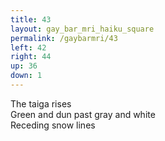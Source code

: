 ```yaml
---
title: 43
layout: gay_bar_mri_haiku_square
permalink: /gaybarmri/43
left: 42
right: 44
up: 36
down: 1
---
```

The taiga rises  
Green and dun past gray and white  
Receding snow lines
